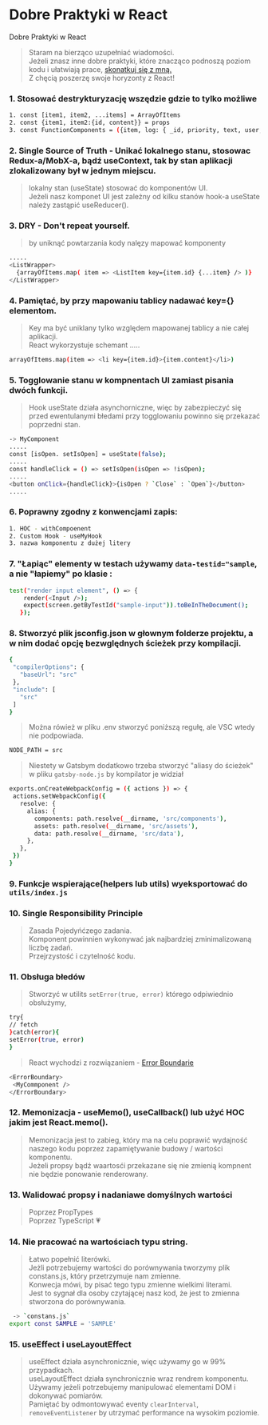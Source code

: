 # Dobre Praktyki w React
Dobre Praktyki w React
> Staram na bierząco uzupełniać wiadomości.\
> Jeżeli znasz inne dobre praktyki, które znacząco podnoszą poziom kodu i ułatwiają prace, [skonatkuj się z mną.] \
> Z chęcią poszerzę swoje horyzonty z React!

### 1. Stosować destrykturyzację wszędzie gdzie to tylko możliwe
```bash
1. const [item1, item2, ...items] = ArrayOfItems
2. const {item1, item2:{id, content}} = props
3. const FunctionComponents = ({item, log: { _id, priority, text, user, created }}) => {...........});
```

### 2. Single Source of Truth - Unikać lokalnego stanu, stosowac Redux-a/MobX-a, bądź useContext, tak by stan aplikacji zlokalizowany był w jednym miejscu.
  > lokalny stan (useState) stosować do komponentów UI.\
  > Jeżeli nasz komponet UI jest zależny od kilku stanów hook-a useState należy zastąpić useReducer().
  
### 3. DRY - Don't repeat yourself.
  > by uniknąć powtarzania kody nalęzy mapować komponenty
```bash
.....
<ListWrapper>
  {arrayOfItems.map( item => <ListItem key={item.id} {...item} /> )} 
</ListWrapper>
```

### 4. Pamiętać, by przy mapowaniu tablicy nadawać key={} elementom.
> Key ma być uniklany tylko względem mapowanej tablicy a nie całej aplikacji.\
> React wykorzystuje schemant .....
```bash
arrayOfItems.map(item => <li key={item.id}>{item.content}</li>)
```

### 5. Togglowanie stanu w kompnentach UI zamiast pisania dwóch funkcji.
> Hook useState działa asynchorniczne, więc by zabezpieczyć się przed ewentulanymi błedami przy togglowaniu powinno się przekazać poprzedni stan.
```bash
-> MyComponent
.....
const [isOpen. setIsOpen] = useState(false);
.....
const handleClick = () => setIsOpen(isOpen => !isOpen);
.....
<button onClick={handleClick}>{isOpen ? `Close` : `Open`}</button>
.....
```

### 6. Poprawny zgodny z konwencjami zapis:
```bash
1. HOC - withCompoenent
2. Custom Hook - useMyHook
3. nazwa komponentu z dużej litery
```

### 7. "Łapiąc" elementy w testach używamy `data-testid="sample`, a nie "łapiemy" po klasie :
```bash
test("render input element", () => {
    render(<Input />);
    expect(screen.getByTestId("sample-input")).toBeInTheDocument();
   });
 ```
 
 ### 8. Stworzyć plik jsconfig.json w głownym folderze projektu, a w nim dodać opcję bezwględnych ścieżek przy kompilacji. 
 ```bash
{
  "compilerOptions": {
    "baseUrl": "src"
  },
  "include": [
    "src"
  ]
}
 ```
 > Można rówież w pliku .env stworzyć poniższą regułę, ale VSC wtedy nie podpowiada.
```bash
NODE_PATH = src
 ```
 > Niestety w Gatsbym dodatkowo trzeba stworzyć "aliasy do ścieżek" w pliku `gatsby-node.js` by kompilator je widział
 ```bash
 exports.onCreateWebpackConfig = ({ actions }) => {
  actions.setWebpackConfig({
    resolve: {
      alias: {
        components: path.resolve(__dirname, 'src/components'),
        assets: path.resolve(__dirname, 'src/assets'),
        data: path.resolve(__dirname, 'src/data'),
      },
    },
  })
}
 ```
 
 ### 9. Funkcje wspierające(helpers lub utils) wyeksportować do `utils/index.js`
 
 ### 10. Single Responsibility Principle 
 > Zasada Pojedyńćzego zadania.\
 > Komponent powinnien wykonywać jak najbardziej zminimalizowaną liczbę zadań. \
 > Przejrzystość i czytelność kodu.
 
 ### 11. Obsługa błedów 
 > Stworzyć w utilits `setError(true, error)` którego odpiwiednio obsłużymy,
  ```bash
try{
  // fetch
}catch(error){
  setError(true, error)
}
 ```
 > React wychodzi z rozwiązaniem - [Error Boundarie]
 ```bash
<ErrorBoundary>
  <MyCommponent />
</ErrorBoundary>
 ```
 
 ### 12. Memonizacja - useMemo(), useCallback() lub użyć HOC jakim jest React.memo().
 > Memonizacja jest to zabieg, który ma na celu poprawić wydajność naszego kodu poprzez zapamiętywanie budowy / wartości komponentu.\
 > Jeżeli propsy bądź waartosći przekazane się nie zmienią kompnent nie będzie ponowanie renderowany.
 
 ### 13. Walidować propsy i nadaniawe domyślnych wartości
 > Poprzez PropTypes \
 > Poprzez TypeScript :heartpulse:
 
 ### 14. Nie pracować na wartościach typu string. 
 > Łatwo popełnić literówki. \
 > Jeżli potrzebujemy wartości do porównywania tworzymy plik constans.js, który przetrzymuje nam zmienne.\
 > Konwecja mówi, by pisać tego typu zmienne wielkimi literami.\
 > Jest to sygnał dla osoby czytającej nasz kod, że jest to zmienna stworzona do porównywania.
```bash
 -> `constans.js`
export const SAMPLE = 'SAMPLE'
```

### 15. useEffect i useLayoutEffect 
> useEffect działa asynchronicznie, więc używamy go w 99% przypadkach. \
> useLayoutEffect działa synchronicznie wraz rendrem komponentu. Używamy jeżeli potrzebujemy manipulować elementami DOM i dokonywać pomiarów. \
> Pamiętać by odmontowywać eventy `clearInterval`, `removeEventListener` by utrzymać performance na wysokim poziomie.


 
 

[skonatkuj się z mną.]: https://www.linkedin.com/in/igor-dudek-96a87611a/
[Error Boundarie]: https://medium.com/swlh/understanding-reacts-error-boundaries-c15db8229d97

